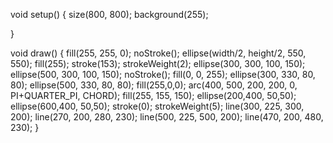 void setup() {
  size(800, 800);
   background(255);

}

void draw() {
  fill(255, 255, 0);
  noStroke();
  ellipse(width/2, height/2, 550, 550);
  fill(255);
  stroke(153);
  strokeWeight(2);
  ellipse(300, 300, 100, 150);
  ellipse(500, 300, 100, 150);
  noStroke();
  fill(0, 0, 255);
  ellipse(300, 330, 80, 80);
  ellipse(500, 330, 80, 80);
  fill(255,0,0);
  arc(400, 500, 200, 200, 0, PI+QUARTER_PI, CHORD);
  fill(255, 155, 150);
  ellipse(200,400, 50,50);
  ellipse(600,400, 50,50);
  stroke(0);
  strokeWeight(5);
  line(300, 225, 300, 200);
  line(270, 200, 280, 230);
  line(500, 225, 500, 200);
  line(470, 200, 480, 230);
}
